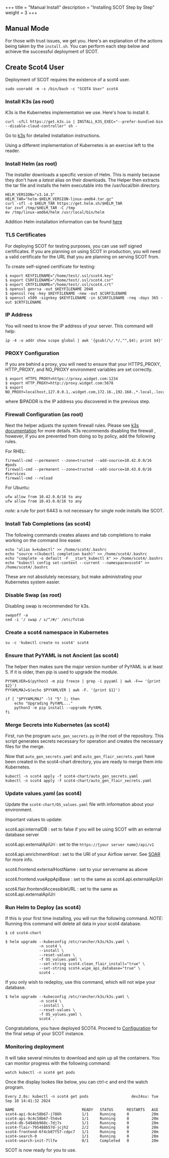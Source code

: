 +++
title = "Manual Install"
description = "Installing SCOT Step by Step"
weight = 3
+++

## Manual Mode

For those with trust issues, we get you.  Here's an explanation of the actions being taken by the `install.sh`.  You can perform each step below and achieve the successful deployment of SCOT.

## Create Scot4 User

Deployment of SCOT requires the existence of a scot4 user.  

```
sudo useradd -m -s /bin/bash -c "SCOT4 User" scot4
```


### Install K3s (as root)

K3s is the Kubernetes implementation we use.  Here's how to install it.  

```
curl -sfLl https://get.k3s.io | INSTALL_K3S_EXEC="--prefer-bundled-bin --disable-cloud-controller" sh -
```
Go to [k3s](https://docs.k3s.io/installation) for detailed installation instructions.

Using a different implementation of Kubernetes is an exercise left to the reader.  

### Install Helm (as root)

The installer downloads a specific version of Helm.  This is mainly because they don't have a *latest* alias on their downloads.  The Helper then extracts the tar file and installs the helm executable into the /usr/local/bin directory.

```
HELM_VERSION="v3.14.3"
HELM_TAR="helm-$HELM_VERSION-linux-amd64.tar.gz"
curl -sfl -o $HELM_TAR https://get.helm.sh/$HELM_TAR
tar zxvf /tmp/$HELM_TAR -C /tmp
mv /tmp/linux-amd64/helm /usr/local/bin/helm
```

Addition Helm installation information can be found [here](https://helm.sh/docs/intro/install/)

### TLS Certificates

For deploying SCOT for testing purposes, you can use self signed certificates.  If you
are planning on using SCOT in production, you will need a valid certificate for the URL
that you are planning on serving SCOT from.  

To create self-signed certificate for testing:

```
$ export KEYFILENAME="/home/test/.ssl/scot4.key"
$ export CSRFILENAME="/home/test/.ssl/scot4.csr"
$ export CRTFILENAME="/home/test/.ssl/scot4.crt"
$ openssl genrsa -out $KEYFILENAME 2048
$ openssl req -key $KEYFILENAME -new -out $CSRFILENAME
$ openssl x509 -signkey $KEYFILENAME -in $CSRFILENAME -req -days 365 -out $CRTFILENAME
```

### IP Address

You will need to know the IP address of your server.  This command will help:

`ip -4 -o addr show scope global | awk '{gsub(/\/.*/,"",$4); print $4}'`

### PROXY Configuration 

If you are behind a proxy, you will need to ensure that your HTTPS_PROXY, HTTP_PROXY, and NO_PROXY environment variables are set correctly.

```
$ export HTTPS_PROXY=https://proxy.widget.com:1234
$ export HTTP_PROXY=http://proxy.widget.com:5678
$ export NO_PROXY=localhost,127.0.0.1,.widget.com,172.16.,192.168.,*.local,.local,$IPADDR
```

where $IPADDR is the IP address you discovered in the previous step.


### Firewall Configuration (as root)

Next the helper adjusts the system firewall rules.  Please see [k3s documentation](https://docs.k3s.io/installation/requirements) for more details.  K3s recommends disabling the firewall , however, if you are prevented from doing so by policy, add the following rules.

For RHEL:

```
firewall-cmd --permanent --zone=trusted --add-source=10.42.0.0/16 #pods
firewall-cmd --permanent --zone=trusted --add-source=10.43.0.0/16 #services
firewall-cmd --reload
```

For Ubuntu:

```
ufw allow from 10.42.0.0/16 to any
ufw allow from 10.43.0.0/16 to any
```


*note*: a rule for port 6443 is not necessary for single node installs like SCOT.

### Install Tab Completions (as scot4)

The following commands creates aliases and tab completions to make working on the command line easier.

```
echo "alias k=kubectl" >> /home/scot4/.bashrc
echo "source <(kubectl completion bash)" >> /home/scot4/.bashrc
echo "complete -o default -F __start_kubectl k" >> /home/scot4/.bashrc
echo "kubectl config set-context --current --namespace=scot4" >> /home/scot4/.bashrc
```

These are not absolutely necessary, but make administrating your Kubernetes system easier.

### Disable Swap (as root)

Disabling swap is recommended for k3s.

```
swapoff -a
sed -i '/ swap / s/^/#/' /etc/fstab
```

### Create a scot4 namespace in Kubernetes 

```
su -c 'kubectl create ns scot4' scot4
```

### Ensure that PyYAML is not Ancient (as scot4)

The helper then makes sure the major version number of PyYAML is at least 5.  If it is older, then pip is used to upgrade the module.

```
PYYAMLVER=$(python3 -m pip freeze | grep -i pyyaml | awk -F== '{print $2}')
PYYAMLMAJ=$(echo $PYYAMLVER | awk -F. '{print $1}')

if [ "$PYYAMLMAJ" -lt "5" ]; then
    echo "Upgrading PyYAML..."
    python3 -m pip install --upgrade PyYAML
fi
```

### Merge Secrets into Kubernetes (as scot4)

First, run the program `auto_gen_secrets.py` in the root of the repository.  This script generates secrets necessary for operation and creates the necessary files for the merge.

Now that `auto_gen_secrets.yaml` and `auto_gen_flair_secrets.yaml` have been created in the scot4-chart directory, you are ready to merge them into Kubernetes.

```
kubectl -n scot4 apply -f scot4-chart/auto_gen_secrets.yaml
kubectl -n scot4 apply -f scot4-chart/auto_gen_flair_secrets.yaml
```

### Update values.yaml (as scot4)

Update the `scot4-chart/OS_values.yaml` file with information about your environment. 

Important values to update:

scot4.api:internalDB
: set to false if you will be using SCOT with an external database server

scot4.api.externalApiUri
: set to the `https://{your server name}/api/v1`

scot4.api.enrichmentHost
: set to the URI of your Airflow server.  See [SOAR](/usage/soar.html) for more info.

scot4.frontend.externalHostName
: set to your servername as above

scot4.frontend.vueAppApiBase
: set to the same as scot4.api.externalApiUri

scot4.flair.frontendAccessibleURL
: set to the same as scot4.api.externalApiUri

### Run Helm to Deploy (as scot4)

If this is your first time installing, you will run the following command.  *NOTE*: Running this command will delete all data in your scot4 database.

```
$ cd scot4-chart

$ helm upgrade --kubeconfig /etc/rancher/k3s/k3s.yaml \
               -n scot4 \
               --install \
               --reset-values \
               -f OS_values.yaml \
               --set-string scot4.clean_flair_install="true" \
               --set-string scot4.wipe_api_database="true" \
               scot4 .
```

If you only wish to redeploy, use this command, which will not wipe your database.

```
$ helm upgrade --kubeconfig /etc/rancher/k3s/k3s.yaml \
               -n scot4 \
               --install \
               --reset-values \
               -f OS_values.yaml \
               scot4 .`
```

Congratulations, you have deployed SCOT4.  Proceed to [Configuration](/install/nextsteps.md) for the final setup of your SCOT instance.

### Monitoring deployment

It will take several minutes to download and spin up all the containers.  You can monitor progress with the following command:

```
watch kubectl -n scot4 get pods
```

Once the display lookes like below, you can ctrl-c and end the watch program.

```
Every 2.0s: kubectl -n scot4 get pods                   dev24su: Tue Sep 10 14:41:32 2024

NAME                              READY   STATUS      RESTARTS   AGE
scot4-api-9c4c58b67-j786h         1/1     Running     0          20m
scot4-api-9c4c58b67-th4v4         1/1     Running     0          20m
scot4-db-5494bb968c-7dj7s         1/1     Running     0          20m
scot4-flair-795488b57d-jcjh2      2/2     Running     0          20m
scot4-frontend-6f4cb87f57-cdpc7   1/1     Running     0          20m
scot4-search-0                    1/1     Running     0          20m
scot4-search-init-7llfw           0/1     Completed   0          20m
```

SCOT is now ready for you to use.
